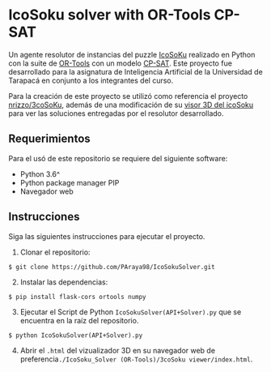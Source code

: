 # IcoSoku solver with OR-Tools CP-SAT

Un agente resolutor de instancias del puzzle [IcoSoKu](https://en.wikipedia.org/wiki/Icosoku) realizado en Python con la suite de [OR-Tools](https://developers.google.com/optimization) con un modelo [CP-SAT](https://developers.google.com/optimization/cp). Este proyecto fue desarrollado para la asignatura de Inteligencia Artificial de la Universidad de Tarapacá en conjunto a los integrantes del curso.

Para la creación de este proyecto se utilizó como referencia el proyecto [nrizzo/3coSoKu](https://github.com/nrizzo/3coSoKu), además de una modificación de su [visor 3D del icoSoku](https://nrizzo.github.io/3coSoKu/) para ver las soluciones entregadas por el resolutor desarrollado.

## Requerimientos
Para el usó de este repositorio se requiere del siguiente software:

* Python 3.6^
* Python package manager PIP
* Navegador web

## Instrucciones
Siga las siguientes instrucciones para ejecutar el proyecto.

1. Clonar el repositorio:
``` 
$ git clone https://github.com/PAraya98/IcoSokuSolver.git
```
2. Instalar las dependencias:
``` 
$ pip install flask-cors ortools numpy
```
3. Ejecutar el Script de Python `IcoSokuSolver(API+Solver).py` que se encuentra en la raíz del repositorio.
``` 
$ python IcoSokuSolver(API+Solver).py
```
4. Abrir el `.html` del vizualizador 3D en su navegador web de preferencia`./IcoSoku_Solver (OR-Tools)/3coSoku viewer/index.html`.